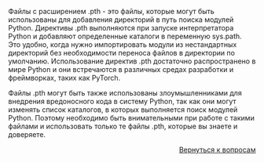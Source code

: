 Файлы с расширением .pth - это файлы, которые могут быть использованы для добавления директорий в путь поиска модулей
Python. Директивы .pth выполняются при запуске интерпретатора Python и добавляют определенные каталоги в переменную
sys.path. Это удобно, когда нужно импортировать модули из нестандартных директорий без необходимости переноса файлов
в директории по умолчанию. Использование директив .pth достаточно распространено в мире Python и они встречаются в
различных средах разработки и фреймворках, таких как PyTorch.

Файлы .pth могут быть также использованы злоумышленниками для внедрения вредоносного кода в систему Python, так как они
могут изменять список каталогов, в которых выполняется поиск модулей Python. Поэтому необходимо быть внимательными при
работе с такими файлами и использовать только те файлы .pth, которые вы знаете и доверяете.

<div align="right">

[Вернуться к вопросам](../Вопросы.md)

</div>
